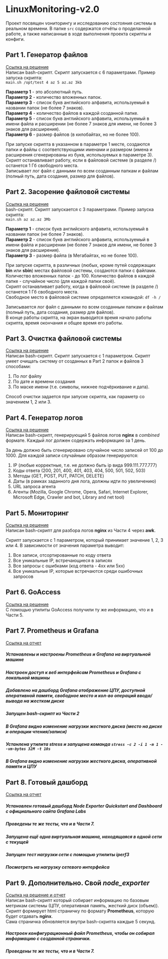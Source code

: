 # LinuxMonitoring-v2.0

Проект посвящен vониторингу и исследованию состояния системы в реальном времени.
В папке ```src``` содержатся отчёты о проделанной работе, а также написанные в ходе выполнения проекта скрипты и конфиги.

## Part 1. Генератор файлов
<a href="https://github.com/nekitze/LinuxMonitoring-v2.0/tree/main/src/01" target="_blank">Ссылка на решение</a><br>
Написан bash-скрипт. Скрипт запускается с 6 параметрами. Пример запуска скрипта: \
`main.sh /opt/test 4 az 5 az.az 3kb` 

**Параметр 1** - это абсолютный путь. \
**Параметр 2** - количество вложенных папок. \
**Параметр 3** - список букв английского алфавита, используемый в названии папок (не более 7 знаков). \
**Параметр 4** - количество файлов в каждой созданной папке. \
**Параметр 5** - список букв английского алфавита, используемый в имени файла и расширении (не более 7 знаков для имени, не более 3 знаков для расширения). \
**Параметр 6** - размер файлов (в килобайтах, но не более 100).  

При запуске скрипта в указанном в параметре 1 месте, создаются папки и файлы с соответствующими именами и размером (имена и расширения сгенерированы из букв, используемых в параметре 3).  
Скрипт останавливает работу, если в файловой системе (в разделе /) останется 1 Гб свободного места.  
Записывает лог файл с данными по всем созданным папкам и файлам (полный путь, дата создания, размер для файлов).


## Part 2. Засорение файловой системы
<a href="https://github.com/nekitze/LinuxMonitoring-v2.0/tree/main/src/02" target="_blank">Ссылка на решение</a><br>
bash-скрипт. Скрипт запускается с 3 параметрами. Пример запуска скрипта: \
`main.sh az az.az 3Mb`

**Параметр 1** - список букв английского алфавита, используемый в названии папок (не более 7 знаков). \
**Параметр 2** - список букв английского алфавита, используемый в имени файла и расширении (не более 7 знаков для имени, не более 3 знаков для расширения). \
**Параметр 3** - размер файла (в Мегабайтах, но не более 100).  

При запуске скрипта, в различных (любых, кроме путей содержащих **bin** или **sbin**) местах файловой системы, создаются папки с файлами.
Количество вложенных папок - до 100. Количество файлов в каждой папке - случайное число (для каждой папки своё).  
Скрипт останавливает работу, когда в файловой системе (в разделе /) останется 1 Гб свободного места.  
Свободное место в файловой системе определяется командой: `df -h /`  

Записывается лог файл с данными по всем созданным папкам и файлам (полный путь, дата создания, размер для файлов).  
В конце работы скрипта, на экран выводится время начало работы скрипта, время окончания и общее время его работы.

## Part 3. Очистка файловой системы
<a href="https://github.com/nekitze/LinuxMonitoring-v2.0/tree/main/src/03" target="_blank">Ссылка на решение</a><br>
Написан bash-скрипт. Скрипт запускается с 1 параметром.
Скрипт умеет очищать систему от созданных в Part 2 папок и файлов 3 способами:

1. По лог файлу
2. По дате и времени создания
3. По маске имени (т.е. символы, нижнее подчёркивание и дата).  

Способ очистки задается при запуске скрипта, как параметр со значением 1, 2 или 3.

## Part 4. Генератор логов
<a href="https://github.com/nekitze/LinuxMonitoring-v2.0/tree/main/src/04" target="_blank">Ссылка на решение</a><br>
Написан bash-скрипт, генерирующий 5 файлов логов **nginx** в *combined* формате.
Каждый лог должен содержать информацию за 1 день.

За день должно быть сгенерировано случайное число записей от 100 до 1000.
Для каждой записи случайным образом генерируются:

1. IP (любые корректные, т.е. не должно быть ip вида 999.111.777.777)
2. Коды ответа (200, 201, 400, 401, 403, 404, 500, 501, 502, 503)
3. Методы (GET, POST, PUT, PATCH, DELETE)
4. Даты (в рамках заданного дня лога, должны идти по увеличению)
5. URL запроса агента
6. Агенты (Mozilla, Google Chrome, Opera, Safari, Internet Explorer, Microsoft Edge, Crawler and bot, Library and net tool)

## Part 5. Мониторинг
<a href="https://github.com/nekitze/LinuxMonitoring-v2.0/tree/main/src/05" target="_blank">Ссылка на решение</a><br>
Написан bash-скрипт для разбора логов **nginx** из Части 4 через **awk**.

Скрипт запускается с 1 параметром, который принимает значение 1, 2, 3 или 4.
В зависимости от значения параметра выводит:

1. Все записи, отсортированные по коду ответа
2. Все уникальные IP, встречающиеся в записях
3. Все запросы с ошибками (код ответа - 4хх или 5хх)
4. Все уникальные IP, которые встречаются среди ошибочных запросов

## Part 6. **GoAccess**
<a href="https://github.com/nekitze/LinuxMonitoring-v2.0/tree/main/src/06" target="_blank">Ссылка на решение</a><br>
С помощью утилиты GoAccess получили ту же информацию, что и в Части 5.

## Part 7. **Prometheus** и **Grafana**
<a href="https://github.com/nekitze/LinuxMonitoring-v2.0/tree/main/src/07" target="_blank">Ссылка на отчет</a><br>
##### Установлены и настроены **Prometheus** и **Grafana** на виртуальной машине
##### Настроен доступ к веб интерфейсам **Prometheus** и **Grafana** с локальной машины

##### Добавлено на дашборд **Grafana** отображение ЦПУ, доступной оперативной памяти, свободное место и кол-во операций ввода/вывода на жестком диске

##### Запущен bash-скрипт из Части 2
##### В Grafana видно изменение нагрузки жесткого диска (место на диске и операции чтения/записи)

##### Устанлена утилита **stress** и запущена команда `stress -c 2 -i 1 -m 1 --vm-bytes 32M -t 10s`
##### В Grafana видно изменение нагрузки жесткого диска, оперативной памяти и ЦПУ


## Part 8. Готовый дашборд
<a href="https://github.com/nekitze/LinuxMonitoring-v2.0/tree/main/src/08" target="_blank">Ссылка на отчет</a><br>
##### Установлен готовый дашборд *Node Exporter Quickstart and Dashboard* с официального сайта **Grafana Labs**

##### Проведены те же тесты, что и в Части 7.

##### Запущена ещё одна виртуальная машина, находящаяся в одной сети с текущей
##### Запущен тест нагрузки сети с помощью утилиты **iperf3**

##### Посмотреть на нагрузку сетевого интерфейса

## Part 9. Дополнительно. Свой *node_exporter*
<a href="https://github.com/nekitze/LinuxMonitoring-v2.0/tree/main/src/09" target="_blank">Ссылка на решение и отчет</a><br>
Написан bash-скрипт который собирает информацию по базовым метрикам системы (ЦПУ, оперативная память, жесткий диск (объем)).<br>
Скрипт формирует html страничку по формату **Prometheus**, которую будет отдавать **nginx**. \
Сама страничка обновляется внутри bash-скрипта каждые 5 секунд.

##### Настроен конфигурационный файл **Prometheus**, чтобы он собирал информацию с созданной странички.

##### Проведены те же тесты, что и в Части 7.
